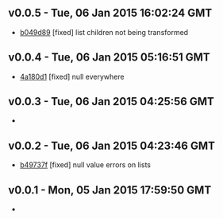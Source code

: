 v0.0.5 - Tue, 06 Jan 2015 16:02:24 GMT
--------------------------------------

- [b049d89](../../commit/b049d89) [fixed] list children not being transformed


v0.0.4 - Tue, 06 Jan 2015 05:16:51 GMT
--------------------------------------

- [4a180d1](../../commit/4a180d1) [fixed] null everywhere


v0.0.3 - Tue, 06 Jan 2015 04:25:56 GMT
--------------------------------------

- 


v0.0.2 - Tue, 06 Jan 2015 04:23:46 GMT
--------------------------------------

- [b49737f](../../commit/b49737f) [fixed] null value errors on lists


v0.0.1 - Mon, 05 Jan 2015 17:59:50 GMT
--------------------------------------

- 



